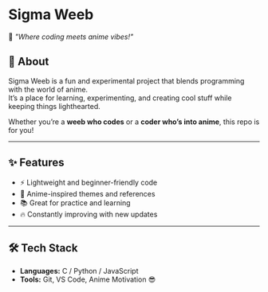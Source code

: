 

# Sigma Weeb  

🚀 *"Where coding meets anime vibes!"*  

## 📌 About  
Sigma Weeb is a fun and experimental project that blends programming with the world of anime.  
It’s a place for learning, experimenting, and creating cool stuff while keeping things lighthearted.  

Whether you’re a **weeb who codes** or a **coder who’s into anime**, this repo is for you!  

---

## ✨ Features  
- ⚡ Lightweight and beginner-friendly code  
- 🎨 Anime-inspired themes and references  
- 📚 Great for practice and learning  
- 🔥 Constantly improving with new updates  

---

## 🛠️ Tech Stack  
- **Languages:** C / Python / JavaScript  
- **Tools:** Git, VS Code, Anime Motivation 😎  
